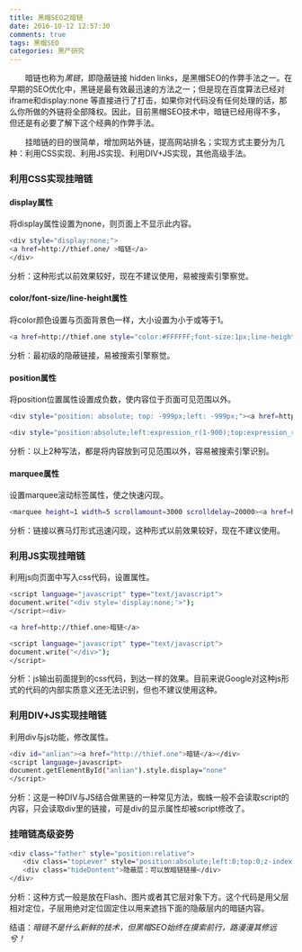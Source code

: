 ```yaml
---
title: 黑帽SEO之暗链
date: 2016-10-12 12:57:30
comments: true
tags: 黑帽SEO
categories: 黑产研究
---
```


　　暗链也称为*黑链*，即隐蔽链接 hidden links，是黑帽SEO的作弊手法之一。在早期的SEO优化中，黑链是最有效最迅速的方法之一；但是现在百度算法已经对iframe和display:none 等直接进行了打击，如果你对代码没有任何处理的话，那么你所做的外链将全部降权。因此，目前黑帽SEO技术中，暗链已经用得不多，但还是有必要了解下这个经典的作弊手法。

　　挂暗链的目的很简单，增加网站外链，提高网站排名；实现方式主要分为几种：利用CSS实现、利用JS实现、利用DIV+JS实现，其他高级手法。

### 利用CSS实现挂暗链

#### display属性
将display属性设置为none，则页面上不显示此内容。
```bash
<div style="display:none;">
<a href=http://thief.one/ >暗链</a>
</div>
```
分析：这种形式以前效果较好，现在不建议使用，易被搜索引擎察觉。

#### color/font-size/line-height属性
将color颜色设置与页面背景色一样，大小设置为小于或等于1。
```bash
<a href=http://thief.one style="color:#FFFFFF;font-size:1px;line-height:1px ;">暗链</a>
```
分析：最初级的隐蔽链接，易被搜索引擎察觉。

#### position属性
将position位置属性设置成负数，使内容位于页面可见范围以外。
```bash
<div style="position: absolute; top: -999px;left: -999px;"><a href=http://thief.one >暗链</a></div>
```
```bash
<div style="position:absolute;left:expression_r(1-900);top:expression_r(3-999);"><a href=http://thief.one >暗链</a></div>
```
分析：以上2种写法，都是将内容放到可见范围以外，容易被搜索引擎识别。

#### marquee属性
设置marquee滚动标签属性，使之快速闪现。
```bash
<marquee height=1 width=5 scrollamount=3000 scrolldelay=20000><a href=http://thief.one >暗链</a></marquee>
```
分析：链接以赛马灯形式迅速闪现，这种形式以前效果较好，现在不建议使用。

### 利用JS实现挂暗链
利用js向页面中写入css代码，设置属性。
```bash
<script language="javascript" type="text/javascript">
document.write("<div style='display:none;'>");
</script><div>

<a href=http://thief.one>暗链</a>

<script language="javascript" type="text/javascript">
document.write("</div>");
</script>
```
分析：js输出前面提到的css代码，到达一样的效果。目前来说Google对这种js形式的代码的内部实质意义还无法识别，但也不建议使用这种。

### 利用DIV+JS实现挂暗链
利用div与js功能，修改属性。
```bash
<div id="anlian"><a href="http://thief.one">暗链</a></div>
<script language=javascript>
document.getElementById("anlian").style.display="none"
</script>
```
分析：这是一种DIV与JS结合做黑链的一种常见方法，蜘蛛一般不会读取script的内容，只会读取div里的链接，可是div的显示属性却被script修改了。

### 挂暗链高级姿势
```bash
<div class="father" style="position:relative">
　　<div class="topLever" style="position:absolute;left:0;top:0;z-index:999; width:90%;height:100px;border:1px solid #333;background:#eee">遮挡层：可以放图片或者Flash</div>
　　<div class="hideDontent">隐蔽层：可以放暗链链接</div>
</div>
```
分析：这种方式一般是放在Flash、图片或者其它层对象下方。这个代码是用父层相对定位，子层用绝对定位固定住以用来遮挡下面的隐蔽层内的暗链内容。


结语：*暗链不是什么新鲜的技术，但黑帽SEO始终在摸索前行，路漫漫其修远兮！*
